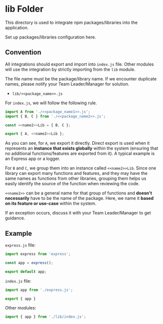 # lib Folder

This directory is used to integrate npm packages/libraries into the application.

Set up packages/libraries configuration here.

## Convention

All integrations should export and import into `index.js` file.
Other modules will use the integration by strictly importing from the `lib` module.

The file name must be the package/library name.
If we encounter duplicate names, please notify your Team Leader/Manager for solution.

- `lib/<<package_name>>.js`

For `index.js`, we will follow the following rule.

```js
import A from './<<package_name1>>.js';
import { B, C } from './<<package_name2>>.js';

const <<name2>>Lib = { B, C };

export { A, <<name2>>Lib };
```

As you can see, for `A`, we export it directly.
Direct export is used when it represents an **instance that exists globally** within the system
(ensuring that no additional functions/features are exported from it).
A typical example is an Express app or a logger.

For `B` and `C`, we group them into an instance called `<<name2>>Lib`.
Since one library can export many functions and features,
and they may have the same names as functions from other libraries,
grouping them helps us easily identify the source of the function when reviewing the code.

`<<name2>>` can be a general name for that group of functions and **doesn't necessarily** have to be the name of the package.
Here, we name it **based on its feature or use-case** within the system.

If an exception occurs, discuss it with your Team Leader/Manager to get guidance.

## Example

`express.js` file:
```js
import express from 'express';

const app = express();

export default app;
```

`index.js` file:
```js
import app from './express.js';

export { app }
```

Other modules:
```js
import { app } from './lib/index.js';
```
